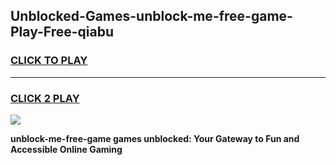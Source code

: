 
## Unblocked-Games-unblock-me-free-game-Play-Free-qiabu
<h3>
<a href="https://premium76.site?title=unblock-me-free-game&ref=23A">CLICK TO PLAY</a></h3>
<hr>

<h3>
<a href="https://premium76.site?title=unblock-me-free-game&ref=23A">CLICK 2 PLAY</a>
  
</h3>

<a href="https://premium76.site?title=unblock-me-free-game&ref=23A"><img src="https://clearcache.store/games.png"></a>


**unblock-me-free-game games unblocked: Your Gateway to Fun and Accessible Online Gaming**

